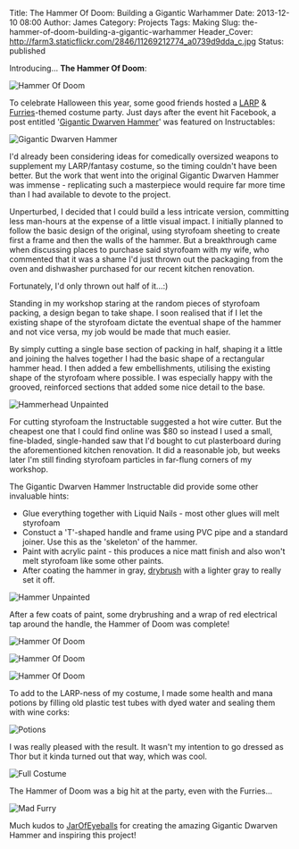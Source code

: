 Title: The Hammer Of Doom: Building a Gigantic Warhammer 
Date: 2013-12-10 08:00
Author: James 
Category: Projects
Tags: Making
Slug: the-hammer-of-doom-building-a-gigantic-warhammer 
Header_Cover: http://farm3.staticflickr.com/2846/11269212774_a0739d9dda_c.jpg
Status: published

Introducing... **The Hammer Of Doom**:

![Hammer Of Doom][Hammer Of Doom1]

<!-- PELICAN_END_SUMMARY -->

To celebrate Halloween this year, some good friends hosted a [LARP][LARP] & [Furries][Furries]-themed costume party. Just days after the event hit Facebook, a post entitled '[Gigantic Dwarven Hammer][Instructables Gigantic Dwarven Hammer]' was featured on Instructables:

![Gigantic Dwarven Hammer][Gigantic Dwarven Hammer]

I'd already been considering ideas for comedically oversized weapons to supplement my LARP/fantasy costume, so the timing couldn't have been better. But the work that went into the original Gigantic Dwarven Hammer was immense - replicating such a masterpiece would require far more time than I had available to devote to the project. 

Unperturbed, I decided that I could build a less intricate version, committing less man-hours at the expense of a little visual impact. I initially planned to follow the basic design of the original, using styrofoam sheeting to create first a frame and then the walls of the hammer. But a breakthrough came when discussing places to purchase said styrofoam with my wife, who commented that it was a shame I'd just thrown out the packaging from the oven and dishwasher purchased for our recent kitchen renovation.

Fortunately, I'd only thrown out half of it...:)

Standing in my workshop staring at the random pieces of styrofoam packing, a design began to take shape. I soon realised that if I let the existing shape of the styrofoam dictate the eventual shape of the hammer and not vice versa, my job would be made that much easier.

By simply cutting a single base section of packing in half, shaping it a little and joining the halves together I had the basic shape of a rectangular hammer head. I then added a few embellishments, utilising the existing shape of the styrofoam where possible. I was especially happy with the grooved, reinforced sections that added some nice detail to the base.

![Hammerhead Unpainted][Hammerhead Unpainted]

For cutting styrofoam the Instructable suggested a hot wire cutter. But the cheapest one that I could find online was $80 so instead I used a small, fine-bladed, single-handed saw that I'd bought to cut plasterboard during the aforementioned kitchen renovation. It did a reasonable job, but weeks later I'm still finding styrofoam particles in far-flung corners of my workshop.

The Gigantic Dwarven Hammer Instructable did provide some other invaluable hints:

* Glue everything together with Liquid Nails - most other glues will melt styrofoam
* Constuct a 'T'-shaped handle and frame using PVC pipe and a standard joiner. Use this as the 'skeleton' of the hammer. 
* Paint with acrylic paint - this produces a nice matt finish and also won't melt styrofoam like some other paints.
* After coating the hammer in gray, [drybrush][Drybrush] with a lighter gray to really set it off.

![Hammer Unpainted][Hammer Unpainted]

After a few coats of paint, some drybrushing and a wrap of red electrical tap around the handle, the Hammer of Doom was complete!

![Hammer Of Doom][Hammer Of Doom2]

![Hammer Of Doom][Hammer Of Doom3]

![Hammer Of Doom][Hammer Of Doom4]

To add to the LARP-ness of my costume, I made some health and mana potions by filling old plastic test tubes with dyed water and sealing them with wine corks:

![Potions][Potions]

I was really pleased with the result. It wasn't my intention to go dressed as Thor but it kinda turned out that way, which was cool.

![Full Costume][Full Costume]

The Hammer of Doom was a big hit at the party, even with the Furries...

![Mad Furry][Mad Furry]

Much kudos to [JarOfEyeballs][JarOfEyeballs] for creating the amazing Gigantic Dwarven Hammer and inspiring this project!

[Hammer Of Doom1]: http://farm4.staticflickr.com/3684/11269233884_e61d51a0d7_c.jpg
[Hammer Of Doom2]: http://farm8.staticflickr.com/7302/11269207236_1b55313495_c.jpg
[Hammer Of Doom3]: http://farm6.staticflickr.com/5545/11269242894_5f9199214b_c.jpg
[Hammer Of Doom4]: http://farm3.staticflickr.com/2846/11269212774_a0739d9dda_c.jpg
[LARP]: http://en.wikipedia.org/wiki/Live_action_role-playing_game
[Furries]: http://en.wikipedia.org/wiki/Furry_fandom
[Instructables Gigantic Dwarven Hammer]: http://www.instructables.com/id/Gigantic-dwarven-hammer/
[Gigantic Dwarven Hammer]: http://www.instructables.com/files/deriv/FB8/67O4/HM8DFS0F/FB867O4HM8DFS0F.LARGE.jpg 
[Hammerhead Unpainted]: http://farm6.staticflickr.com/5490/11269242743_ca19b9650e_c.jpg
[Hammer Unpainted]: http://farm6.staticflickr.com/5481/11269315003_6e86e12f44_c.jpg
[Drybrush]: http://en.wikipedia.org/wiki/Drybrush
[Potions]: http://farm4.staticflickr.com/3820/11269133805_c391393077_c.jpg
[Full Costume]: http://farm4.staticflickr.com/3777/11306369345_1b1333b359_c.jpg
[Mad Furry]: http://farm8.staticflickr.com/7397/11306452074_74c25a90a7_b.jpg
[JarOfEyeballs]: http://www.instructables.com/member/JarOfEyeballs/
